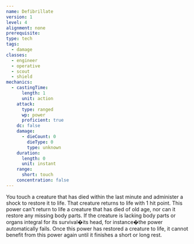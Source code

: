 ```yaml
---
name: Defibrillate
version: 1
level: 4
alignment: none
prerequisite: 
type: tech
tags:
  - damage
classes:
  - engineer
  - operative
  - scout
  - shield
mechanics:
  - castingTime:
      length: 1
      unit: action
    attack:
      type: ranged
      wp: power
      proficient: true
    dc: false
    damage:
      - dieCount: 0
        dieType: 0
        type: unknown
    duration:
      length: 0
      unit: instant
    range:
      short: touch
    concentration: false
---
```

You touch a creature that has died within the last minute and administer a shock to restore it to life. That creature returns to life with 1 hit point. This power can't return to life a creature that has died of old age, nor can it restore any missing body parts. If the creature is lacking body parts or organs integral for its survival�its head, for instance�the power automatically fails. Once this power has restored a creature to life, it cannot benefit from this power again until it finishes a short or long rest.
    